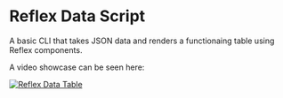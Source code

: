 # Reflex Data Script

A basic CLI that takes JSON data and renders a functionaing table using Reflex components.

A video showcase can be seen here:


[![Reflex Data Table](https://img.youtube.com/vi/j8ZX6bRynZ8/0.jpg)](https://www.youtube.com/watch?v=j8ZX6bRynZ8)

